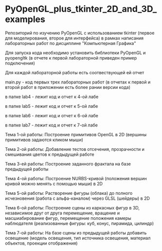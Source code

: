 # PyOpenGL_plus_tkinter_2D_and_3D_examples
Репозиторий по изучению PyOpenGL с использованием tkinter (первое для моделирования, второе для интерфейса) в рамках написания лабораторных работ по дисциплине "Компьютерная Графика"

Для запуска кода необходимо установить библиотеки PyOpenGL и  pyopengltk (в отчете к первой лабораторной приведен пример подключения)

Для каждой лабораторной работы есть соотвествующей ей отчет

main.py - код первых трех лабораторных работ (в отчетах к первой и второй работ в приложении есть более рании версии кода)

в папке lab4 - лежит код и отчет к 4-ой лабе

в папке lab5 - лежит код и отчет к 5-ой лабе

в папке lab6 - лежит код и отчет к 6-ой лабе

в папке lab7 - лежит код и отчет к 7-ой лабе

Тема 1-ой работы: Построение примитивов OpenGL в 2D (вершины примитивов задаются кликом мыши)

Тема 2-ой работы: Добавление тестов отсечения, прозрачности и смешивания цветов к предыдущей работе

Тема 3-ей работы: Построение заданного фрактала на базе предыдущей работы

Тема 4-ой работы: Построение NURBS-кривой (положения вершин кривой можно менять с помощью мыши) в 2D

Тема 5-ой работы: Растворение фигуры (облака) до полного исчезновения (работа с альфа-каналом) через GLSL (шейдеры) в 2D

Тема 6-ой работы: Построение сцены из каркасных фигур в 3D, независимое друг от друга перемещение, вращение и масшиабирование фигур, перемещение положения камеры наблюдателя (реализованные фигуры: куб, конус, пирамида, цилиндр)

Тема 7-ой работы: На базе сцены из предыдущей работы добавить освещение (модель освещения, тип источника освещения, материал объектов, проекции отображения)
